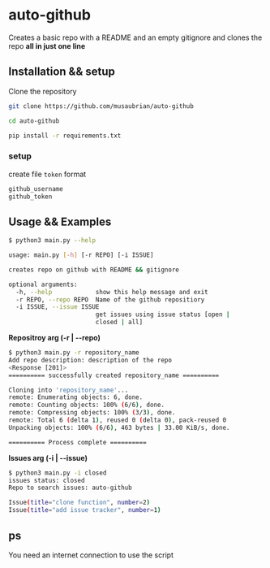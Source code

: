 # auto-github


Creates a basic repo with a README and an empty gitignore and clones the repo **all in just one line**
## Installation && setup

Clone the repository

```sh
git clone https://github.com/musaubrian/auto-github

cd auto-github

pip install -r requirements.txt
```

### setup
create file `token`
format

```txt
github_username
github_token
```
    
## Usage && Examples

```sh
$ python3 main.py --help

usage: main.py [-h] [-r REPO] [-i ISSUE]

creates repo on github with README && gitignore

optional arguments:
  -h, --help            show this help message and exit
  -r REPO, --repo REPO  Name of the github repositiory
  -i ISSUE, --issue ISSUE 
                        get issues using issue status [open |
                        closed | all]
```
**Repositroy arg (-r | --repo)**
```sh
$ python3 main.py -r repository_name
Add repo description: description of the repo
<Response [201]>
========== successfully created repository_name ==========

Cloning into 'repository_name'...
remote: Enumerating objects: 6, done.
remote: Counting objects: 100% (6/6), done.
remote: Compressing objects: 100% (3/3), done.
remote: Total 6 (delta 1), reused 0 (delta 0), pack-reused 0
Unpacking objects: 100% (6/6), 463 bytes | 33.00 KiB/s, done.

========== Process complete ==========
```

**Issues arg (-i | --issue)**
```sh
$ python3 main.py -i closed
issues status: closed
Repo to search issues: auto-github

Issue(title="clone function", number=2)
Issue(title="add issue tracker", number=1)
```
## ps

You need an internet connection to use the script
